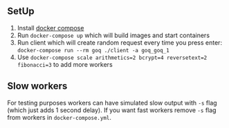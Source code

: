 SetUp
-----

1. Install [docker compose](https://docs.docker.com/compose/install/)
2. Run `docker-compose up` which will build images and start containers
3. Run client which will create random request every time you press enter: `docker-compose run --rm goq ./client -a goq_goq_1`
4. Use `docker-compose scale arithmetics=2 bcrypt=4 reversetext=2 fibonacci=3` to add more workers


Slow workers
------------

For testing purposes workers can have simulated slow output with `-s` flag (which just adds 1 second delay).
If you want fast workers remove `-s` flag from workers in `docker-compose.yml`.